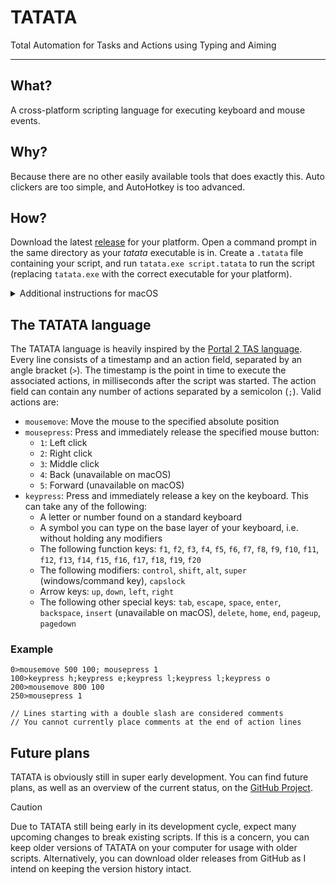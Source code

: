# TATATA

Total Automation for Tasks and Actions using Typing and Aiming

---

## What?

A cross-platform scripting language for executing keyboard and mouse events.

## Why?

Because there are no other easily available tools that does exactly this. Auto clickers are too simple, and AutoHotkey
is too advanced.

## How?

Download the latest [release](https://github.com/soni801/tatata/releases) for your platform. Open a command prompt in
the same directory as your _tatata_ executable is in. Create a `.tatata` file containing your script, and run
`tatata.exe script.tatata` to run the script (replacing `tatata.exe` with the correct executable for your platform).

<details>
  <summary>Additional instructions for macOS</summary>

  > [!IMPORTANT]
  > TATATA currently only runs on Macs running Apple Silicon SoC's.

  > Before running TATATA, you'll need to make it executable by running `chmod +x ./tatata-macos` (replacing
  > `tatata-macos` with the name of the executable). When running TATATA for the first time, your Mac will likely
  > complain about Apple not being able to check the executable for malware. To resolve this, go to _System Settings >
  > Privacy & Security_ and approve TATATA towards the bottom of the page.

  > [!TIP]
  > If you're afraid of manually approving software, you can read through the code to assure that it is safe to run.
  > Alternatively, you can compile the app yourself from source.
</details>

## The TATATA language

The TATATA language is heavily inspired by the [Portal 2 TAS language](https://wiki.portal2.sr/TASing). Every line
consists of a timestamp and an action field, separated by an angle bracket (`>`). The timestamp is the point in time to
execute the associated actions, in milliseconds after the script was started. The action field can contain any number of
actions separated by a semicolon (`;`). Valid actions are:

- `mousemove`: Move the mouse to the specified absolute position
- `mousepress`: Press and immediately release the specified mouse button:
  - `1`: Left click
  - `2`: Right click
  - `3`: Middle click
  - `4`: Back (unavailable on macOS)
  - `5`: Forward (unavailable on macOS)
- `keypress`: Press and immediately release a key on the keyboard. This can take any of the following:
  - A letter or number found on a standard keyboard
  - A symbol you can type on the base layer of your keyboard, i.e. without holding any modifiers
  - The following function keys: `f1`, `f2`, `f3`, `f4`, `f5`, `f6`, `f7`, `f8`, `f9`, `f10`, `f11`, `f12`, `f13`,
  `f14`, `f15`, `f16`, `f17`, `f18`, `f19`, `f20`
  - The following modifiers: `control`, `shift`, `alt`, `super` (windows/command key), `capslock`
  - Arrow keys: `up`, `down`, `left`, `right`
  - The following other special keys: `tab`, `escape`, `space`, `enter`, `backspace`, `insert` (unavailable on macOS),
  `delete`, `home`, `end`, `pageup`, `pagedown`

### Example

```
0>mousemove 500 100; mousepress 1
100>keypress h;keypress e;keypress l;keypress l;keypress o
200>mousemove 800 100
250>mousepress 1

// Lines starting with a double slash are considered comments
// You cannot currently place comments at the end of action lines
```

## Future plans

TATATA is obviously still in super early development. You can find future plans, as well as an overview of the current
status, on the [GitHub Project](https://github.com/users/soni801/projects/6).

> [!CAUTION]
> Due to TATATA still being early in its development cycle, expect many upcoming changes to break existing scripts.
> If this is a concern, you can keep older versions of TATATA on your computer for usage with older scripts.
> Alternatively, you can download older releases from GitHub as I intend on keeping the version history intact.
